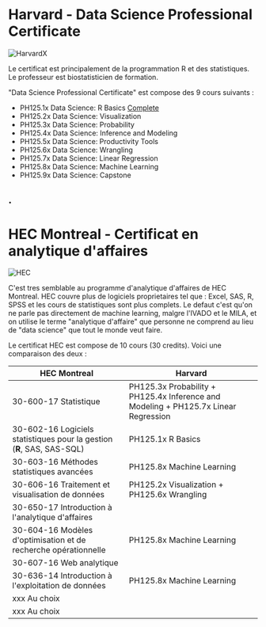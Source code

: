 # Harvard - Data Science Professional Certificate

![HarvardX](https://www.edx.org/sites/default/files/school/image/banner/harvardx.jpg)

Le certificat est principalement de la programmation R et des statistiques. Le professeur est biostatisticien de formation.

"Data Science Professional Certificate" est compose des 9 cours suivants :

* PH125.1x Data Science: R Basics
[Complete](https://courses.edx.org/certificates/3bd6534cff1441729903746548aa0314)
* PH125.2x Data Science: Visualization
* PH125.3x Data Science: Probability
* PH125.4x Data Science: Inference and Modeling
* PH125.5x Data Science: Productivity Tools
* PH125.6x Data Science: Wrangling
* PH125.7x Data Science: Linear Regression
* PH125.8x Data Science: Machine Learning
* PH125.9x Data Science: Capstone

.
----------
# HEC Montreal - Certificat en analytique d'affaires

![HEC](https://www.hec.ca/images/comelect/d-decou-lg.jpg)

C'est tres semblable au programme d'analytique d'affaires de HEC Montreal. HEC couvre plus de logiciels proprietaires tel que : Excel, SAS, R, SPSS et les cours de statistiques sont plus complets. Le defaut c'est qu'on ne parle pas directement de machine learning, malgre l'IVADO et le MILA, et on utilise le terme "analytique d'affaire" que personne ne comprend au lieu de "data science" que tout le monde veut faire.

Le certificat HEC est compose de 10 cours (30 credits). Voici une comparaison des deux :

| HEC Montreal | Harvard |
| --- | --- |
|30-600-17 Statistique |PH125.3x Probability + PH125.4x Inference and Modeling + PH125.7x Linear Regression|
|30-602-16 Logiciels statistiques pour la gestion (**R**, SAS, SAS-SQL)|PH125.1x R Basics|
|30-603-16 Méthodes statistiques avancées |PH125.8x Machine Learning|
|30-606-16 Traitement et visualisation de données| PH125.2x Visualization + PH125.6x Wrangling|
|30-650-17 Introduction à l'analytique d'affaires| |
|30-604-16 Modèles d'optimisation et de recherche opérationnelle| PH125.8x Machine Learning|
|30-607-16 Web analytique| |
|30-636-14 Introduction à l'exploitation de données |PH125.8x Machine Learning|
|xxx Au choix| |
|xxx Au choix| |

